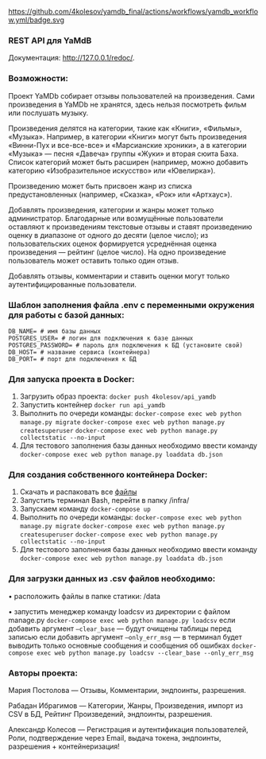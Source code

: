 ﻿
https://github.com/4kolesov/yamdb_final/actions/workflows/yamdb_workflow.yml/badge.svg


### REST API для YaMdB
Документация: http://127.0.0.1/redoc/.
### Возможности:
Проект YaMDb собирает отзывы пользователей на произведения. Сами произведения в YaMDb не хранятся, здесь нельзя посмотреть фильм или послушать музыку.

Произведения делятся на категории, такие как «Книги», «Фильмы», «Музыка». Например, в категории «Книги» могут быть произведения «Винни-Пух и все-все-все» и «Марсианские хроники», а в категории «Музыка» — песня «Давеча» группы «Жуки» и вторая сюита Баха. Список категорий может быть расширен (например, можно добавить категорию «Изобразительное искусство» или «Ювелирка»).

Произведению может быть присвоен жанр из списка предустановленных (например, «Сказка», «Рок» или «Артхаус»).

Добавлять произведения, категории и жанры может только администратор.
Благодарные или возмущённые пользователи оставляют к произведениям текстовые отзывы и ставят произведению оценку в диапазоне от одного до десяти (целое число); из пользовательских оценок формируется усреднённая оценка произведения — рейтинг (целое число). На одно произведение пользователь может оставить только один отзыв.

Добавлять отзывы, комментарии и ставить оценки могут только аутентифицированные пользователи.

### Шаблон заполнения файла .env с переменными окружения для работы с базой данных:

    DB_NAME= # имя базы данных
    POSTGRES_USER= # логин для подключения к базе данных
    POSTGRES_PASSWORD= # пароль для подключения к БД (установите свой)
    DB_HOST= # название сервиса (контейнера)
    DB_PORT= # порт для подключения к БД


### Для запуска проекта в Docker:

1. Загрузить образ проекта: `docker push 4kolesov/api_yamdb`
2. Запустить контейнер `docker run api_yamdb`
3. Выполнить по очереди команды:
`docker-compose exec web python manage.py migrate`
`docker-compose exec web python manage.py createsuperuser`
`docker-compose exec web python manage.py collectstatic --no-input`
4. Для тестового заполнения базы данных необходимо ввести команду `docker-compose exec web python manage.py loaddata db.json`

### Для создания собственного контейнера Docker:
1. Скачать и распаковать все [файлы](https://github.com/4kolesov/infra_sp2 "файлы")
2. Запустить терминал Bash, перейти в папку /infra/
3.  Запускаем команду `docker-compose up`
4. Выполнить по очереди команды:
`docker-compose exec web python manage.py migrate`
`docker-compose exec web python manage.py createsuperuser`
`docker-compose exec web python manage.py collectstatic --no-input`
5. Для тестового заполнения базы данных необходимо ввести команду `docker-compose exec web python manage.py loaddata db.json`

### Для загрузки данных из .csv файлов необходимо:
• расположить файлы в папке статики: /data

• запустить менеджер команду loadcsv из директории с файлом manage.py
`docker-compose exec web python manage.py loadcsv`
если добавить аргумент `—clear_base` — будут очищены таблицы перед записью
если добавить аргумент `—only_err_msg` — в терминал будет выводить только основные сообщения и сообщения об ошибках
`docker-compose exec web python manage.py loadcsv --clear_base --only_err_msg`




### Авторы проекта:
Мария Постолова — Отзывы, Комментарии, эндпоинты, разрешения.

Рабадан Ибрагимов — Категории, Жанры, Произведения, импорт из CSV в БД, Рейтинг Произведений, эндпоинты, разрешения.

Александр Колесов — Регистрация и аутентификация пользователей, Роли, подтверждение через Email, выдача токена, эндпоинты, разрешения + контейнеризация!
